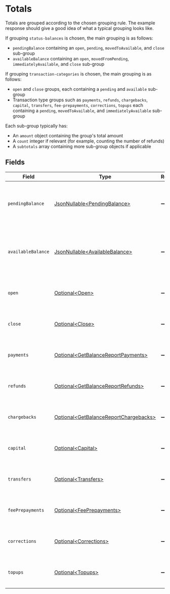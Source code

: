 # Totals

Totals are grouped according to the chosen grouping rule. The example response should give a good idea of what a typical grouping looks like.

If grouping `status-balances` is chosen, the main grouping is as follows:

* `pendingBalance` containing an `open`, `pending`, `movedToAvailable`, and `close` sub-group
* `availableBalance` containing an `open`, `movedFromPending`, `immediatelyAvailable`, and `close` sub-group

If grouping `transaction-categories` is chosen, the main grouping is as follows:

* `open` and `close` groups, each containing a `pending` and `available` sub-group
* Transaction type groups such as `payments`, `refunds`, `chargebacks`, `capital`, `transfers`, `fee-prepayments`, `corrections`, `topups` each containing a `pending`, `movedToAvailable`, and `immediatelyAvailable` sub-group

Each sub-group typically has:

* An `amount` object containing the group's total amount
* A `count` integer if relevant (for example, counting the number of refunds)
* A `subtotals` array containing more sub-group objects if applicable


## Fields

| Field                                                                                            | Type                                                                                             | Required                                                                                         | Description                                                                                      |
| ------------------------------------------------------------------------------------------------ | ------------------------------------------------------------------------------------------------ | ------------------------------------------------------------------------------------------------ | ------------------------------------------------------------------------------------------------ |
| `pendingBalance`                                                                                 | [JsonNullable\<PendingBalance>](../../models/operations/PendingBalance.md)                       | :heavy_minus_sign:                                                                               | The pending balance. Only available if grouping is `status-balances`.                            |
| `availableBalance`                                                                               | [JsonNullable\<AvailableBalance>](../../models/operations/AvailableBalance.md)                   | :heavy_minus_sign:                                                                               | The available balance. Only available if grouping is `status-balances`.                          |
| `open`                                                                                           | [Optional\<Open>](../../models/operations/Open.md)                                               | :heavy_minus_sign:                                                                               | Only available on `transaction-categories` grouping.                                             |
| `close`                                                                                          | [Optional\<Close>](../../models/operations/Close.md)                                             | :heavy_minus_sign:                                                                               | Only available on `transaction-categories` grouping.                                             |
| `payments`                                                                                       | [Optional\<GetBalanceReportPayments>](../../models/operations/GetBalanceReportPayments.md)       | :heavy_minus_sign:                                                                               | Only available on `transaction-categories` grouping.                                             |
| `refunds`                                                                                        | [Optional\<GetBalanceReportRefunds>](../../models/operations/GetBalanceReportRefunds.md)         | :heavy_minus_sign:                                                                               | Only available on `transaction-categories` grouping.                                             |
| `chargebacks`                                                                                    | [Optional\<GetBalanceReportChargebacks>](../../models/operations/GetBalanceReportChargebacks.md) | :heavy_minus_sign:                                                                               | Only available on `transaction-categories` grouping.                                             |
| `capital`                                                                                        | [Optional\<Capital>](../../models/operations/Capital.md)                                         | :heavy_minus_sign:                                                                               | Only available on `transaction-categories` grouping.                                             |
| `transfers`                                                                                      | [Optional\<Transfers>](../../models/operations/Transfers.md)                                     | :heavy_minus_sign:                                                                               | Only available on `transaction-categories` grouping.                                             |
| `feePrepayments`                                                                                 | [Optional\<FeePrepayments>](../../models/operations/FeePrepayments.md)                           | :heavy_minus_sign:                                                                               | Only available on `transaction-categories` grouping.                                             |
| `corrections`                                                                                    | [Optional\<Corrections>](../../models/operations/Corrections.md)                                 | :heavy_minus_sign:                                                                               | Only available on `transaction-categories` grouping.                                             |
| `topups`                                                                                         | [Optional\<Topups>](../../models/operations/Topups.md)                                           | :heavy_minus_sign:                                                                               | Only available on `transaction-categories` grouping.                                             |